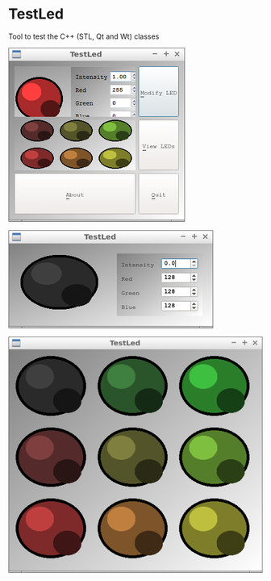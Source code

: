 # TestLed

Tool to test the C++ (STL, Qt and Wt) classes

![TestLed menu v2.0](Screenshots/TestLedMenu_2_0.png)

![TestLed modify v2.0](Screenshots/TestLedModify_2_0.png)

![TestLed view v2.0](Screenshots/TestLedView_2_0.png)
